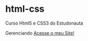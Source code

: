 # html-css
 Curso Html5 e CSS3 do Estudonauta

Gerenciando 
<a href=" https://lizenderxavier.github.io/html-css/Exercicios/Ex001/index.html" target="_blank">Acesse o meu Site!</a>